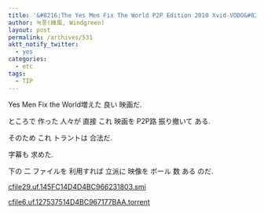 ```yaml
---
title: '&#8216;The Yes Men Fix The World P2P Edition 2010 Xvid-VODO&#8217; torrentわ ハングル 字幕'
author: 녹풍(綠風, Windgreen)
layout: post
permalink: /archives/531
aktt_notify_twitter:
  - yes
categories:
  - etc
tags:
  - TIP
---
```

Yes Men Fix the World増えた 良い 映画だ.

ところで 作った 人々が 直接 これ 映画を P2P路 振り撤いて ある.

そのため これ トラントは 合法だ.

字幕も 求めた.

下の 二 ファイルを 利用すれば 立派に 映像を ボール 数 ある のだ.

<a class="aligncenter" target="_top" href="http://dl.dropboxusercontent.com/u/15546257/blog/mytory/old-images/1/cfile29.uf.145FC14D4D4BC966231803.smi">cfile29.uf.145FC14D4D4BC966231803.smi</a>

<a class="aligncenter" target="_top" href="http://dl.dropboxusercontent.com/u/15546257/blog/mytory/old-images/1/cfile6.uf.127537514D4BC967177BAA.torrent">cfile6.uf.127537514D4BC967177BAA.torrent</a>